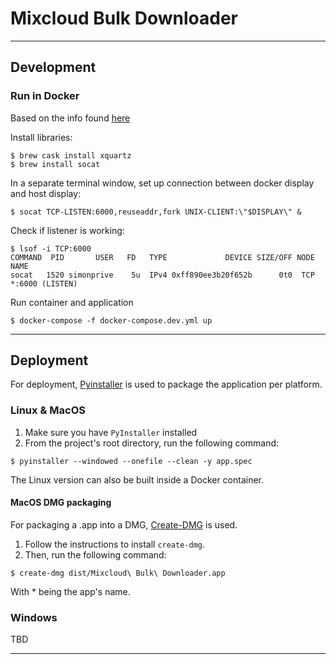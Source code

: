 # Mixcloud Bulk Downloader

---

## Development

### Run in Docker
Based on the info found [here](https://github.com/moby/moby/issues/8710) 

Install libraries:
```shell script
$ brew cask install xquartz
$ brew install socat
```

In a separate terminal window, set up connection between docker display and host display:
```shell script
$ socat TCP-LISTEN:6000,reuseaddr,fork UNIX-CLIENT:\"$DISPLAY\" &
```

Check if listener is working:
```
$ lsof -i TCP:6000
COMMAND  PID       USER   FD   TYPE             DEVICE SIZE/OFF NODE NAME
socat   1520 simonprive    5u  IPv4 0xff890ee3b20f652b      0t0  TCP *:6000 (LISTEN)
```

Run container and application
```shell script
$ docker-compose -f docker-compose.dev.yml up
```

---

## Deployment

For deployment, [Pyinstaller](https://www.pyinstaller.org/) is used to package the 
application per platform.

### Linux & MacOS
1. Make sure you have `PyInstaller` installed
2. From the project's root directory, run the following command: 
```shell script
$ pyinstaller --windowed --onefile --clean -y app.spec
```

The Linux version can also be built inside a Docker container.

#### MacOS DMG packaging
For packaging a .app into a DMG, [Create-DMG](https://github.com/sindresorhus/create-dmg)
is used. 
1. Follow the instructions to install `create-dmg`.
2. Then, run the following command:
```shell script
$ create-dmg dist/Mixcloud\ Bulk\ Downloader.app
``` 
With * being the app's name.

### Windows
TBD


---





